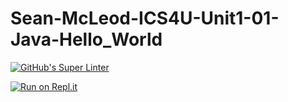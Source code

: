 # Sean-McLeod-ICS4U-Unit1-01-Java-Hello_World

[![GitHub's Super Linter](https://github.com/Sean-McLeod/ICS4U-Unit1-01-Java-Hello_World/workflows/GitHub's%20Super%20Linter/badge.svg)](https://github.com/Sean-McLeod/ICS4U-Unit1-01-Java-Hello_World/actions/super-linter)


[![Run on Repl.it](https://repl.it/badge/github/<Sean-McLeod>/<ICS4U-Unit1-01-Java-Hello_World>)](https://repl.it/github/<Sean-McLeod>/<ICS4U-Unit1-01-Java-Hello_World>)

